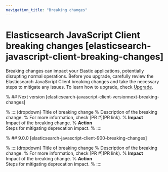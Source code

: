 ```yaml
---
navigation_title: "Breaking changes"
---
```


# Elasticsearch JavaScript Client breaking changes [elasticsearch-javascript-client-breaking-changes]
Breaking changes can impact your Elastic applications, potentially disrupting normal operations. Before you upgrade, carefully review the Elasticsearch JavaScript Client breaking changes and take the necessary steps to mitigate any issues. To learn how to upgrade, check [Upgrade](docs-content://deploy-manage/upgrade.md).

% ## Next version [elasticsearch-javascript-client-versionnext-breaking-changes]

% ::::{dropdown} Title of breaking change 
% Description of the breaking change.
% For more information, check [PR #](PR link).
% **Impact**<br> Impact of the breaking change.
% **Action**<br> Steps for mitigating deprecation impact.
% ::::

% ## 9.0.0 [elasticsearch-javascript-client-900-breaking-changes]

% ::::{dropdown} Title of breaking change 
% Description of the breaking change.
% For more information, check [PR #](PR link).
% **Impact**<br> Impact of the breaking change.
% **Action**<br> Steps for mitigating deprecation impact.
% ::::